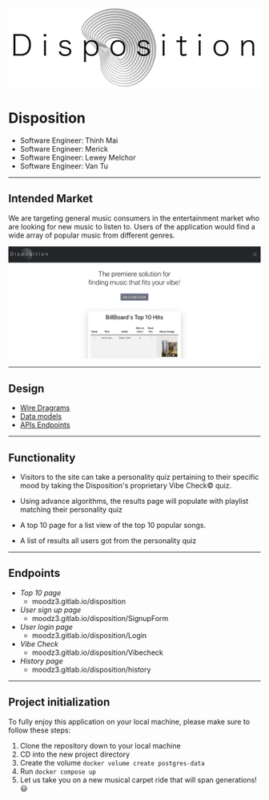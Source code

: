 ![logo](/images/Disp_Logo_LG.png)

# Disposition
* Software Engineer: Thinh Mai
* Software Engineer: Merick
* Software Engineer: Lewey Melchor
* Software Engineer: Van Tu

---

## Intended Market

We are targeting general music consumers in the entertainment market who are looking for new music to listen to. Users of the application would find a wide array of popular music from different genres.

![Home page](/images/Home_page.png)

---

## Design

* [Wire Dragrams](wirediagram.md)
* [Data models](data-model.md)
* [APIs Endpoints](api.md)

---

## Functionality

- Visitors to the site can take a personality quiz pertaining to their specific mood by taking the Disposition's proprietary Vibe Check© quiz.
- Using advance algorithms, the results page will populate with playlist matching their personality quiz

- A top 10 page for a list view of the top 10 popular songs.

- A list of results all users got from the personality quiz

---

## Endpoints
- *Top 10 page*
  - moodz3.gitlab.io/disposition
- *User sign up page*
  - moodz3.gitlab.io/disposition/SignupForm
- *User login page*
  - moodz3.gitlab.io/disposition/Login
- *Vibe Check*
  - moodz3.gitlab.io/disposition/Vibecheck
- *History page*
  - moodz3.gitlab.io/disposition/history

---

## Project initialization
To fully enjoy this application on your local machine, please make sure to follow these steps:
1. Clone the repository down to your local machine
2. CD into the new project directory
3. Create the volume `docker volume create postgres-data`
4. Run `docker compose up`
5. Let us take you on a new musical carpet ride that will span generations! :smiley:
